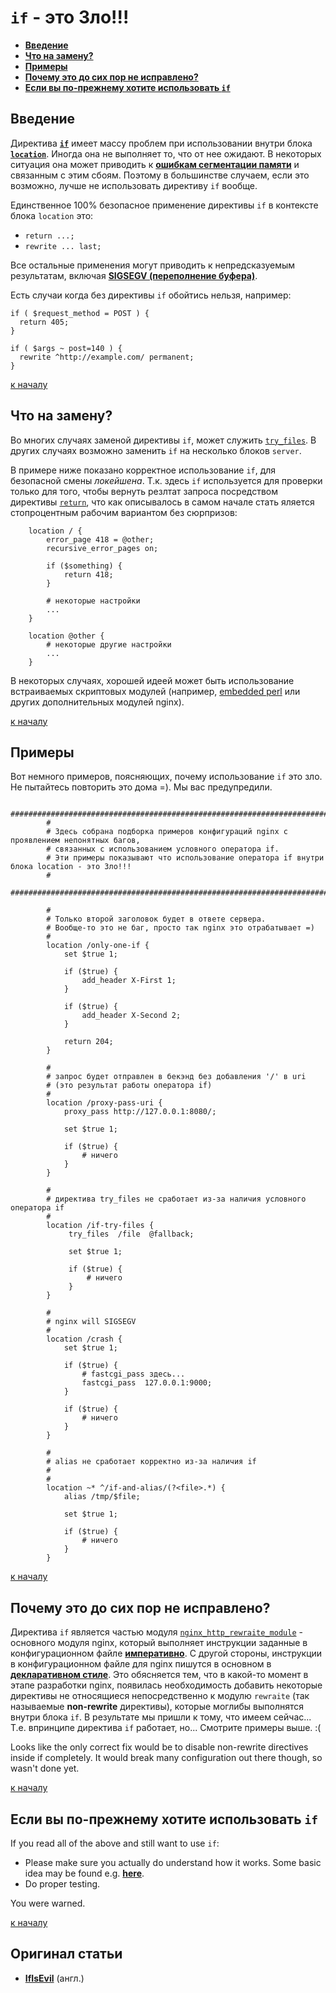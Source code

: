 `if` - это Зло!!!
==========
* **[Введение](#%D0%92%D0%B2%D0%B5%D0%B4%D0%B5%D0%BD%D0%B8%D0%B5)**
* **[Что на замену?](#%D0%A7%D1%82%D0%BE-%D0%BD%D0%B0-%D0%B7%D0%B0%D0%BC%D0%B5%D0%BD%D1%83)**
* **[Примеры](#%D0%9F%D1%80%D0%B8%D0%BC%D0%B5%D1%80%D1%8B)**
* **[Почему это до сих пор не исправлено?](#%D0%9F%D0%BE%D1%87%D0%B5%D0%BC%D1%83-%D1%8D%D1%82%D0%BE-%D0%B4%D0%BE-%D1%81%D0%B8%D1%85-%D0%BF%D0%BE%D1%80-%D0%BD%D0%B5-%D0%B8%D1%81%D0%BF%D1%80%D0%B0%D0%B2%D0%BB%D0%B5%D0%BD%D0%BE)**
* **[Если вы по-прежнему хотите использовать `if`](#%D0%95%D1%81%D0%BB%D0%B8-%D0%B2%D1%8B-%D0%BF%D0%BE-%D0%BF%D1%80%D0%B5%D0%B6%D0%BD%D0%B5%D0%BC%D1%83-%D1%85%D0%BE%D1%82%D0%B8%D1%82%D0%B5-%D0%B8%D1%81%D0%BF%D0%BE%D0%BB%D1%8C%D0%B7%D0%BE%D0%B2%D0%B0%D1%82%D1%8C-if)**


## Введение
Директива **[`if`](http://nginx.org/ru/docs/http/ngx_http_rewrite_module.html#if)** имеет массу проблем при использовании внутри блока **[`location`](http://nginx.org/ru/docs/http/ngx_http_core_module.html#location)**. Иногда она не выполняет то, что от нее ожидают. В некоторых ситуация она может приводить к **[ошибкам сегментации памяти](http://ru.wikipedia.org/wiki/%D0%9E%D1%88%D0%B8%D0%B1%D0%BA%D0%B0_%D1%81%D0%B5%D0%B3%D0%BC%D0%B5%D0%BD%D1%82%D0%B0%D1%86%D0%B8%D0%B8)** и связанным с этим сбоям. Поэтому в большинстве случаем, если это возможно, лучше не использовать директиву `if` вообще.

Единственное 100% безопасное применение директивы `if` в контексте блока `location` это:
* `return ...;`
* `rewrite ... last;`

Все остальные применения могут приводить к непредсказуемым результатам, включая **[SIGSEGV  (переполнение буфера)](http://ru.wikipedia.org/wiki/SIGSEGV)**.

Есть случаи когда без директивы `if` обойтись нельзя, например:
```nginx
if ( $request_method = POST ) {
  return 405;
}

if ( $args ~ post=140 ) {
  rewrite ^http://example.com/ permanent;
}
```

[к началу](#%D0%98%D1%81%D0%BF%D0%BE%D0%BB%D1%8C%D0%B7%D0%BE%D0%B2%D0%B0%D0%BD%D0%B8%D0%B5-%D0%BE%D0%BF%D0%B5%D1%80%D0%B0%D1%82%D0%BE%D1%80%D0%B0-if-%D0%B2-%D0%B1%D0%BB%D0%BE%D0%BA%D0%B5-location---%D1%8D%D1%82%D0%BE-%D0%97%D0%BB%D0%BE)


## Что на замену?
Во многих случаях заменой директивы `if`, может служить [`try_files`](http://nginx.org/ru/docs/http/ngx_http_core_module.html#try_files). В других случаях возможно заменить `if` на несколько блоков `server`.

В примере ниже показано корректное использование `if`, для безопасной смены *локейшена*. Т.к. здесь `if` используется для проверки только для того, чтобы вернуть резлтат запроса посредством директивы [`return`](http://nginx.org/ru/docs/http/ngx_http_rewrite_module.html#return), что как описывалось в самом начале стать яляется стопроцентным рабочим вариантом без сюрпризов:
```nginx
    location / {
        error_page 418 = @other;
        recursive_error_pages on;
 
        if ($something) {
            return 418;
        }
 
        # некоторые настройки
        ...
    }
 
    location @other {
        # некоторые другие настройки
        ...
    }
```

В некоторых случаях, хорошей идеей может быть использование встраиваемых скриптовых модулей (например, [embedded perl](http://nginx.org/ru/docs/http/ngx_http_perl_module.html) или других дополнительных модулей nginx).

[к началу](#%D0%98%D1%81%D0%BF%D0%BE%D0%BB%D1%8C%D0%B7%D0%BE%D0%B2%D0%B0%D0%BD%D0%B8%D0%B5-%D0%BE%D0%BF%D0%B5%D1%80%D0%B0%D1%82%D0%BE%D1%80%D0%B0-if-%D0%B2-%D0%B1%D0%BB%D0%BE%D0%BA%D0%B5-location---%D1%8D%D1%82%D0%BE-%D0%97%D0%BB%D0%BE)


## Примеры
Вот немного примеров, поясняющих, почему использование `if` это зло. Не пытайтесь повторить это дома =). Мы вас предупредили.
```nginx
        #########################################################################################
        #
        # Здесь собрана подборка примеров конфигураций nginx с проявлением непонятных багов,
        # связанных с использованием условного оператора if.
        # Эти примеры показывают что использование оператора if внутри блока location - это Зло!!!
        #
        ##########################################################################################
 
        #
        # Только второй заголовок будет в ответе сервера.
        # Вообще-то это не баг, просто так nginx это отрабатывает =)
        #
        location /only-one-if {
            set $true 1;
 
            if ($true) {
                add_header X-First 1;
            }
 
            if ($true) {
                add_header X-Second 2;
            }
 
            return 204;
        }
 
        #
        # запрос будет отправлен в бекэнд без добавления '/' в uri
        # (это результат работы оператора if)
        #
        location /proxy-pass-uri {
            proxy_pass http://127.0.0.1:8080/;
 
            set $true 1;
 
            if ($true) {
                # ничего
            }
        }
 
        #
        # директива try_files не сработает из-за наличия условного оператора if
        #
        location /if-try-files {
             try_files  /file  @fallback;
 
             set $true 1;
 
             if ($true) {
                 # ничего
             }
        }
 
        #
        # nginx will SIGSEGV
        #
        location /crash {
            set $true 1;
 
            if ($true) {
                # fastcgi_pass здесь...
                fastcgi_pass  127.0.0.1:9000;
            }
 
            if ($true) {
                # ничего
            }
        }
 
        #
        # alias не сработает корректно из-за наличия if
        #
        #
        location ~* ^/if-and-alias/(?<file>.*) {
            alias /tmp/$file;
 
            set $true 1;
 
            if ($true) {
                # ничего
            }
        }
```
[к началу](#%D0%98%D1%81%D0%BF%D0%BE%D0%BB%D1%8C%D0%B7%D0%BE%D0%B2%D0%B0%D0%BD%D0%B8%D0%B5-%D0%BE%D0%BF%D0%B5%D1%80%D0%B0%D1%82%D0%BE%D1%80%D0%B0-if-%D0%B2-%D0%B1%D0%BB%D0%BE%D0%BA%D0%B5-location---%D1%8D%D1%82%D0%BE-%D0%97%D0%BB%D0%BE)


## Почему это до сих пор не исправлено?
Директива `if` является частью модуля [`nginx_http_rewraite_module`](http://nginx.org/ru/docs/http/ngx_http_rewrite_module.html) - основного модуля nginx, который выполняет инструкции заданные в конфигурационном файле **[императивно](http://ru.wikipedia.org/wiki/%D0%98%D0%BC%D0%BF%D0%B5%D1%80%D0%B0%D1%82%D0%B8%D0%B2%D0%BD%D0%BE%D0%B5_%D0%BF%D1%80%D0%BE%D0%B3%D1%80%D0%B0%D0%BC%D0%BC%D0%B8%D1%80%D0%BE%D0%B2%D0%B0%D0%BD%D0%B8%D0%B5)**. C другой стороны, инструкции в конфигурационном файле для nginx пишутся в основном в **[декларативном стиле](http://ru.wikipedia.org/wiki/%D0%94%D0%B5%D0%BA%D0%BB%D0%B0%D1%80%D0%B0%D1%82%D0%B8%D0%B2%D0%BD%D0%BE%D0%B5_%D0%BF%D1%80%D0%BE%D0%B3%D1%80%D0%B0%D0%BC%D0%BC%D0%B8%D1%80%D0%BE%D0%B2%D0%B0%D0%BD%D0%B8%D0%B5)**. Это обясняется тем, что в какой-то момент в этапе разработки nginx, появилась необходимость добавить некоторые директивы не относящиеся непосредственно к модулю `rewraite` (так называемые **non-rewrite** директивы), которые моглибы выполнятся внутри блока `if`. В результате мы пришли к тому, что имеем сейчас... Т.е. впринципе директива `if` работает, но... Смотрите примеры выше. :(

Looks like the only correct fix would be to disable non-rewrite directives inside if completely. It would break many configuration out there though, so wasn't done yet. 

[к началу](#%D0%98%D1%81%D0%BF%D0%BE%D0%BB%D1%8C%D0%B7%D0%BE%D0%B2%D0%B0%D0%BD%D0%B8%D0%B5-%D0%BE%D0%BF%D0%B5%D1%80%D0%B0%D1%82%D0%BE%D1%80%D0%B0-if-%D0%B2-%D0%B1%D0%BB%D0%BE%D0%BA%D0%B5-location---%D1%8D%D1%82%D0%BE-%D0%97%D0%BB%D0%BE)


## Если вы по-прежнему хотите использовать `if`
If you read all of the above and still want to use `if`:
* Please make sure you actually do understand how it works. Some basic idea may be found e.g. **[here](http://agentzh.blogspot.ru/2011/03/how-nginx-location-if-works.html)**.
* Do proper testing. 

You were warned.

[к началу](#%D0%98%D1%81%D0%BF%D0%BE%D0%BB%D1%8C%D0%B7%D0%BE%D0%B2%D0%B0%D0%BD%D0%B8%D0%B5-%D0%BE%D0%BF%D0%B5%D1%80%D0%B0%D1%82%D0%BE%D1%80%D0%B0-if-%D0%B2-%D0%B1%D0%BB%D0%BE%D0%BA%D0%B5-location---%D1%8D%D1%82%D0%BE-%D0%97%D0%BB%D0%BE)


## Оригинал статьи
* **[IfIsEvil](http://wiki.nginx.org/IfIsEvil)** (англ.)
